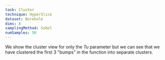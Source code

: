 ```yaml
---
task: Cluster
technique: HyperSlice
dataset: Borehole
dims: 8
samplingMethod: Sobol
numSamples: 50
---
```


We show the cluster view for only the *Tu* parameter but we can see that we
have clustered the first 3 "bumps" in the function into separate clusters.

